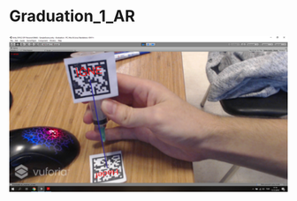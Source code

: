 # Graduation_1_AR  

![alt text](https://github.com/orhancel/Graduation_1_AR/blob/master/Find_Lenght.png)
